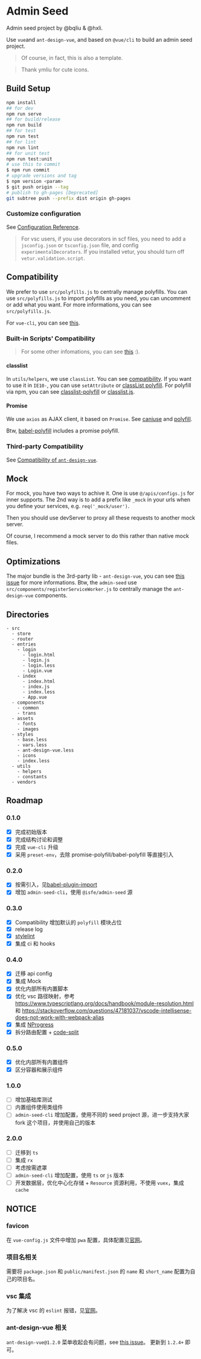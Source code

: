 # Admin Seed

Admin seed project by @bqliu & @hxli.

Use `vue`and `ant-design-vue`, and based on `@vue/cli` to build an admin seed project.

> Of course, in fact, this is also a template.

> Thank ymliu for cute icons.

## Build Setup

``` bash
npm install
## for dev
npm run serve
## for build/release
npm run build
## for test
npm run test
## for lint
npm run lint
## for unit test
npm run test:unit
# use this to commit
$ npm run commit
# upgrade versions and tag
$ npm version <param>
$ git push origin --tag
# publish to gh-pages [Deprecated]
git subtree push --prefix dist origin gh-pages
```

### Customize configuration

See [Configuration Reference](https://cli.vuejs.org/config/).

> For vsc users, if you use decorators in scf files, you need to add a `jsconfig.json` or `tsconfig.json` file, and config `experimentalDecorators`. If you installed vetur, you should turn off `vetur.validation.script`.

## Compatibility

We prefer to use `src/polyfills.js` to centrally manage polyfills. You can use `src/polyfills.js` to import polyfills as you need, you can uncomment or add what you want. For more informations, you can see `src/polyfills.js`.

For `vue-cli`, you can see [this](https://cli.vuejs.org/zh/guide/browser-compatibility.html#usebuiltins-usage).

### Built-in Scripts' Compatibility

> For some other infomations, you can see [this](https://angular.io/guide/browser-support) :).

#### classlist

In `utils/helpers`, we use `classList`. You can see [compatibility](https://caniuse.com/#search=classList). If you want to use it in `IE10-`, you can use `setAttribute` or [classList polyfill](https://github.com/eligrey/classList.js). For polyfill via npm, you can see [classlist-polyfill](https://www.npmjs.com/package/classlist-polyfill) or [classlist.js](https://www.npmjs.com/package/classlist.js).

#### Promise

We use `axios` as AJAX client, it based on `Promise`. See [caniuse](https://caniuse.com/#search=promise) and [polyfill](https://www.npmjs.com/package/promise-polyfill).

Btw, [babel-polyfill](https://www.npmjs.com/package/@babel/polyfill) includes a promise polyfill.

### Third-party Compatibility

See [Compatibility of `ant-design-vue`](https://vuecomponent.github.io/ant-design-vue/docs/vue/getting-started/#Compatibility).

## Mock

For mock, you have two ways to achive it. One is use `@/apis/configs.js` for inner supports. The 2nd way is to add a prefix like `_mock` in your urls when you define your services, e.g. `req('_mock/user')`.

Then you should use devServer to proxy all these requests to another mock server.

Of course, I recommend a mock server to do this rather than native mock files.

## Optimizations

The major bundle is the 3rd-party lib - `ant-design-vue`, you can see [this issue](https://github.com/vueComponent/ant-design-vue/issues/325) for more informations. Btw, the `admin-seed` use `src/components/registerServiceWorker.js` to centrally manage the `ant-design-vue` components.

## Directories

```
- src
  - store
  - router
  - entries
    - login
      - login.html
      - login.js
      - login.less
      - Login.vue
    - index
      - index.html
      - index.js
      - index.less
      - App.vue
  - components
    - common
    - trans
  - assets
    - fonts
    - images
  - styles
    - base.less
    - vars.less
    - ant-design-vue.less
    - icons
    - index.less
  - utils
    - helpers
    - constants
  - vendors
```

## Roadmap

### 0.1.0

- [x] 完成初始版本
- [x] 完成结构讨论和调整
- [x] 完成 `vue-cli` 升级
- [x] 采用 `preset-env`，去除 promise-polyfill/babel-polyfill 等直接引入

### 0.2.0

- [x] 按需引入，见[babel-plugin-import](https://github.com/ant-design/babel-plugin-import)
- [x] 增加 `admin-seed-cli`，使用 `@isfe/admin-seed` 源

### 0.3.0

- [x] Compatibility 增加默认的 `polyfill` 模块占位
- [x] release log
- [x] [stylelint](https://github.com/stylelint/stylelint)
- [x] 集成 ci 和 hooks

### 0.4.0

- [x] 迁移 api config
- [x] 集成 Mock
- [x] 优化内部所有内置脚本
- [x] 优化 vsc 路径映射，参考 https://www.typescriptlang.org/docs/handbook/module-resolution.html 和 https://stackoverflow.com/questions/47181037/vscode-intellisense-does-not-work-with-webpack-alias
- [x] 集成 [NProgress](https://github.com/rstacruz/nprogress)
- [x] 拆分路由配置 + [code-split](https://webpack.js.org/guides/code-splitting/)

### 0.5.0

- [x] 优化内部所有内置组件
- [x] 区分容器和展示组件

### 1.0.0

- [ ] 增加基础库测试
- [ ] 内置组件使用类组件
- [ ] `admin-seed-cli` 增加配置，使用不同的 seed project 源，进一步支持大家 fork 这个项目，并使用自己的版本

### 2.0.0

- [ ] 迁移到 `ts`
- [ ] 集成 `rx`
- [ ] 考虑按需遮罩
- [ ] `admin-seed-cli` 增加配置，使用 `ts` or `js` 版本
- [ ] 开发数据层，优化中心化存储 + `Resource` 资源利用，不使用 `vuex`，集成 `cache`

## NOTICE

### favicon

在 `vue-config.js` 文件中增加 `pwa` 配置，具体配置见[官网](https://github.com/vuejs/vue-cli/tree/dev/packages/@vue/cli-plugin-pwa#readme)。

### 项目名相关

需要将 `package.json` 和 `public/manifest.json` 的 `name` 和 `short_name` 配置为自己的项目名。

### vsc 集成

为了解决 vsc 的 `eslint` 报错，见[官网](https://vuejs.github.io/eslint-plugin-vue/user-guide/#editor-integrations)。

### ant-design-vue 相关

`ant-design-vue@1.2.0` 菜单收起会有问题，see [this issue](https://github.com/vueComponent/ant-design-vue/issues/338)。 更新到 `1.2.4+` 即可。
